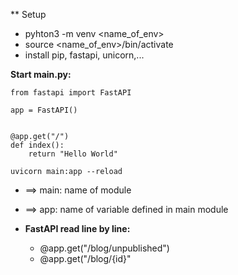 ** Setup

- pyhton3 -m venv <name_of_env>
- source <name_of_env>/bin/activate
- install pip, fastapi, unicorn,...

**Start main.py:**
```
from fastapi import FastAPI

app = FastAPI()


@app.get("/")
def index():
    return "Hello World"
```

`uvicorn main:app --reload`
- ==> main: name of module
- ==> app: name of variable defined in main module


- **FastAPI read line by line:** 
  - @app.get("/blog/unpublished")
  - @app.get("/blog/{id}"


